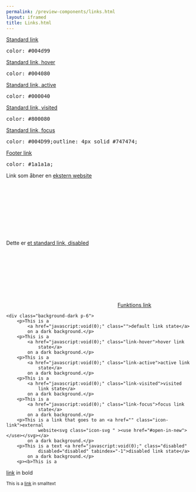 ```yaml
--- 
permalink: /preview-components/links.html
layout: iframed 
title: Links.html
---
```

<div class="container">
    <div class="row">
        <div class="col-12 col-md-6">
            <p>
                <a href="javascript:void(0);" class="">Standard link</a>
            </p>
        </div>
        <div class="col-12 col-md-6">
            <pre>color: #004d99</pre>
        </div>
    </div>
    <div class="row">
        <div class="col-12 col-md-6">
            <p>
                <a href="javascript:void(0);" class="link-hover">Standard
                    link, hover</a>
            </p>
        </div>
        <div class="col-12 col-md-6">
            <pre>color: #004080</pre>
        </div>
    </div>
    <div class="row">
        <div class="col-12 col-md-6">
            <p>
                <a href="javascript:void(0);" class="link-active">Standard
                    link, active</a>
            </p>
        </div>
        <div class="col-12 col-md-6">
            <pre>color: #000040</pre>
        </div>
    </div>
    <div class="row">
        <div class="col-12 col-md-6">
            <p>
                <a href="javascript:void(0);" class="link-visited">Standard
                    link, visited</a>
            </p>
        </div>
        <div class="col-12 col-md-6">
            <pre>color: #800080</pre>
        </div>
    </div>
    <div class="row">
        <div class="col-12 col-md-6">
            <p>
                <a href="javascript:void(0);" class="link-focus">Standard
                    link, focus</a>
            </p>
        </div>
        <div class="col-12 col-md-6">
            <pre>color: #004D99;outline: 4px solid #747474;</pre>
        </div>
    </div>
    <div class="row">
        <div class="col-12 col-md-6">
            <p>
                <a href="javascript:void(0);" class="function-link">Footer
                    link</a>
            </p>
        </div>
        <div class="col-12 col-md-6">
            <pre>color: #1a1a1a;</pre>
        </div>
    </div>
    <div class="row">
        <div class="col-12">
            <p>Link som åbner en <a href="" class="icon-link">ekstern
                    website<svg class="icon-svg " ><use href="#open-in-new"></use></svg></a>
            </p>
        </div>
    </div>
    <div class="row">
        <div class="col-12">
            <p>Dette er <a href="javascript:void(0);" class="disabled"
                    disabled="disabled" tabindex="-1">et standard link,
                    disabled</a></p>
        </div>
    </div>
    <div class="row">
        <div class="col-12">
            <p><a href="javascript:void(0);" class="function-link"><svg class="icon-svg " ><use href="#printer"></use></svg>Funktions
                    link</a></p>
        </div>
    </div>

    <div class="background-dark p-6">
        <p>This is a
            <a href="javascript:void(0);" class="">default link state</a>
            on a dark background.</p>
        <p>This is a
            <a href="javascript:void(0);" class="link-hover">hover link
                state</a>
            on a dark background.</p>
        <p>This is a
            <a href="javascript:void(0);" class="link-active">active link
                state</a>
            on a dark background.</p>
        <p>This is a
            <a href="javascript:void(0);" class="link-visited">visited
                link state</a>
            on a dark background.</p>
        <p>This is a
            <a href="javascript:void(0);" class="link-focus">focus link
                state</a>
            on a dark background.</p>
        <p>This is a link that goes to an <a href="" class="icon-link">external
                website<svg class="icon-svg " ><use href="#open-in-new"></use></svg></a>
            on a dark background.</p>
        <p>This is a text <a href="javascript:void(0);" class="disabled"
                disabled="disabled" tabindex="-1">disabled link state</a>
            on a dark background.</p>
        <p><b>This is a 
  <a href="javascript:void(0);" class="" >link</a>
 in bold</b></p>
        <p><small>This is a 
  <a href="javascript:void(0);" class="" >link</a>
 in smalltext</small></p>
    </div>
</div>